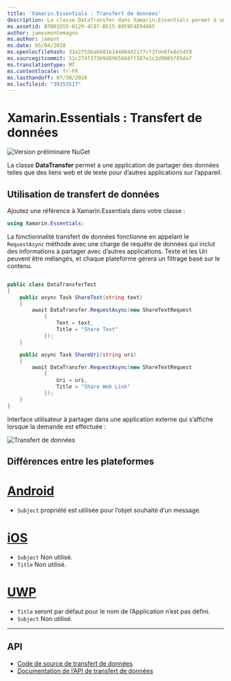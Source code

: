 ```yaml
---
title: 'Xamarin.Essentials : Transfert de données'
description: La classe DataTransfer dans Xamarin.Essentials permet à une application de partager des données telles que des liens web et de texte pour d’autres applications sur l’appareil.
ms.assetid: B7B01D55-0129-4C87-B515-89F8F4E94665
author: jamesmontemagno
ms.author: jamont
ms.date: 05/04/2018
ms.openlocfilehash: 31e27556a6681b144084d2177cf3fde8fe8e5459
ms.sourcegitcommit: 51c274f37369d8965b68ff587e1c2d9865f85da7
ms.translationtype: MT
ms.contentlocale: fr-FR
ms.lasthandoff: 07/30/2018
ms.locfileid: "39353517"
---
```

# <a name="xamarinessentials-data-transfer"></a>Xamarin.Essentials : Transfert de données

![Version préliminaire NuGet](~/media/shared/pre-release.png)

La classe **DataTransfer** permet à une application de partager des données telles que des liens web et de texte pour d’autres applications sur l’appareil.

## <a name="using-data-transfer"></a>Utilisation de transfert de données

Ajoutez une référence à Xamarin.Essentials dans votre classe :

```csharp
using Xamarin.Essentials;
```

La fonctionnalité transfert de données fonctionne en appelant le `RequestAsync` méthode avec une charge de requête de données qui inclut des informations à partager avec d’autres applications. Texte et les Uri peuvent être mélangés, et chaque plateforme gérera un filtrage basé sur le contenu.

```csharp

public class DataTransferTest
{
    public async Task ShareText(string text)
    {
        await DataTransfer.RequestAsync(new ShareTextRequest
            {
                Text = text,
                Title = "Share Text"
            });
    }

    public async Task ShareUri(string uri)
    {
        await DataTransfer.RequestAsync(new ShareTextRequest
            {
                Uri = uri,
                Title = "Share Web Link"
            });
    }
}
```

Interface utilisateur à partager dans une application externe qui s’affiche lorsque la demande est effectuée :

![Transfert de données](data-transfer-images/data-transfer.png)

## <a name="platform-differences"></a>Différences entre les plateformes

# <a name="androidtabandroid"></a>[Android](#tab/android)

* `Subject` propriété est utilisée pour l’objet souhaité d’un message.

# <a name="iostabios"></a>[iOS](#tab/ios)

* `Subject` Non utilisé.
* `Title` Non utilisé.

# <a name="uwptabuwp"></a>[UWP](#tab/uwp)

* `Title` seront par défaut pour le nom de l’Application n’est pas défini.
* `Subject` Non utilisé.

-----

## <a name="api"></a>API

- [Code de source de transfert de données](https://github.com/xamarin/Essentials/tree/master/Xamarin.Essentials/DataTransfer)
- [Documentation de l’API de transfert de données](xref:Xamarin.Essentials.DataTransfer)
